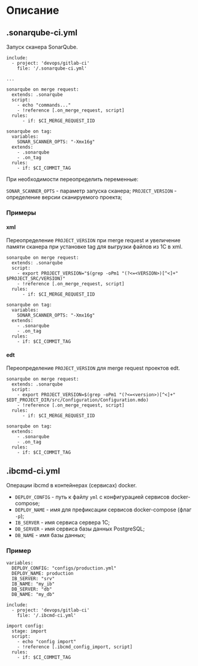# Описание

## .sonarqube-ci.yml

Запуск сканера SonarQube.

```gitlab
include:
  - project: 'devops/gitlab-ci'
    file: '/.sonarqube-ci.yml'

...

sonarqube on merge request:
  extends: .sonarqube
  script:
    - echo "commands..."
    - !reference [.on_merge_request, script]
  rules:
      - if: $CI_MERGE_REQUEST_IID

sonarqube on tag:
  variables:
    SONAR_SCANNER_OPTS: "-Xmx16g"
  extends:
    - .sonarqube
    - .on_tag
  rules:
    - if: $CI_COMMIT_TAG

```

При необходимости переопределить переменные:

`SONAR_SCANNER_OPTS` - параметр запуска сканера;
`PROJECT_VERSION` - определение версии сканируемого проекта;

### Примеры

#### xml

Переопределение `PROJECT_VERSION` при merge request и увеличение памяти сканера при установке tag для выгрузки файлов из 1С в xml.

```gitlab
sonarqube on merge request:
  extends: .sonarqube
  script:
    - export PROJECT_VERSION="$(grep -oPm1 "(?<=<VERSION>)[^<]+" $PROJECT_SRC/VERSION)"
    - !reference [.on_merge_request, script]
  rules:
      - if: $CI_MERGE_REQUEST_IID

sonarqube on tag:
  variables:
    SONAR_SCANNER_OPTS: "-Xmx16g"
  extends:
    - .sonarqube
    - .on_tag
  rules:
    - if: $CI_COMMIT_TAG

```

#### edt

Переопределение `PROJECT_VERSION` для merge request проектов edt.

```gitlab
sonarqube on merge request:
  extends: .sonarqube
  script:
    - export PROJECT_VERSION=$(grep -oPm1 "(?<=<version>)[^<]+" $EDT_PROJECT_DIR/src/Configuration/Configuration.mdo)
    - !reference [.on_merge_request, script]
  rules:
      - if: $CI_MERGE_REQUEST_IID

sonarqube on tag:
  extends:
    - .sonarqube
    - .on_tag
  rules:
    - if: $CI_COMMIT_TAG
```

## .ibcmd-ci.yml

Операции ibcmd в контейнерах (сервисах) docker.

* `DEPLOY_CONFIG` - путь к файлу `yml` с конфигурацией сервисов docker-compose;
* `DEPLOY_NAME` - имя для префиксации сервисов docker-compose (флаг `-p`);
* `IB_SERVER` - имя сервиса сервера 1С;
* `DB_SERVER` - имя сервиса базы данных PostgreSQL;
* `DB_NAME` - имя базы данных;

### Пример

```gitlab
variables:
  DEPLOY_CONFIG: "configs/production.yml"
  DEPLOY_NAME: production
  IB_SERVER: "srv"
  IB_NAME: "my_ib"
  DB_SERVER: "db"
  DB_NAME: "my_db"

include:
  - project: 'devops/gitlab-ci'
    file: '/.ibcmd-ci.yml'

import config:
  stage: import
  script:
    - echo "config import"
    - !reference [.ibcmd_config_import, script]
  rules:
    - if: $CI_COMMIT_TAG
```
